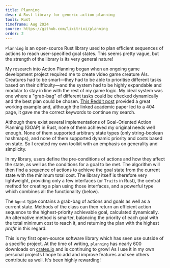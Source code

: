 ```yaml
---
title: Planning
desc: A Rust library for generic action planning
tools: Rust
timeframe: Aug 2024
source: https://github.com/lixitrixi/planning
order: 2
---
```

`Planning` is an open-source Rust library used to plan efficient sequences of actions to reach user-specified goal states. This seems pretty vague, but the strength of the library is its very general nature!

My research into Action Planning began when an ongoing game development project required me to create video game creature AIs. Creatures had to be smart&mdash;they had to be able to prioritise different tasks based on their difficulty&mdash;and the system had to be highly expandable and modular to stay in line with the rest of my game logic. My ideal system was one where a "grab-bag" of different tasks could be checked dynamically and the best plan could be chosen. [This Reddit post](https://www.reddit.com/r/godot/comments/xgrk0g/goap_goaloriented_action_planning_is_absolutely/) provided a great working example and, although the linked academic paper led to a 404 page, it gave me the correct keywords to continue my search.

Although there exist several implementations of Goal-Oriented Action Planning (GOAP) in Rust, none of them achieved my original needs well enough. None of them supported arbitrary state types (only string-boolean hashmaps), and none of them supported dynamic priority and costs based on state. So I created my own toolkit with an emphasis on generality and simplicity.

In my library, users define the pre-conditions of actions and how they affect the state, as well as the conditions for a goal to be met. The algorithm will then find a sequence of actions to achieve the goal state from the current state with the minimum total cost. The library itself is therefore very lightweight, providing only a few interfaces (or `Traits` in Rust), the central method for creating a plan using those interfaces, and a powerful type which combines all the functionality (below).

The `Agent` type contains a grab-bag of actions and goals as well as a current state. Methods of the class can then return an efficient action sequence to the highest-priority achievable goal, calculated dynamically. An alternative method is smarter, balancing the priority of each goal with the total minimum cost to reach it, and returning the plan with the highest *profit* in this regard.

This is my first open-source software library which has seen use outside of a specific project. At the time of writing, `planning` has nearly 600 downloads on [crates.io](https://crates.io) and is continuing to grow! As I use it in my own personal projects I hope to add and improve features and see others contribute as well. It's been highly rewarding!
